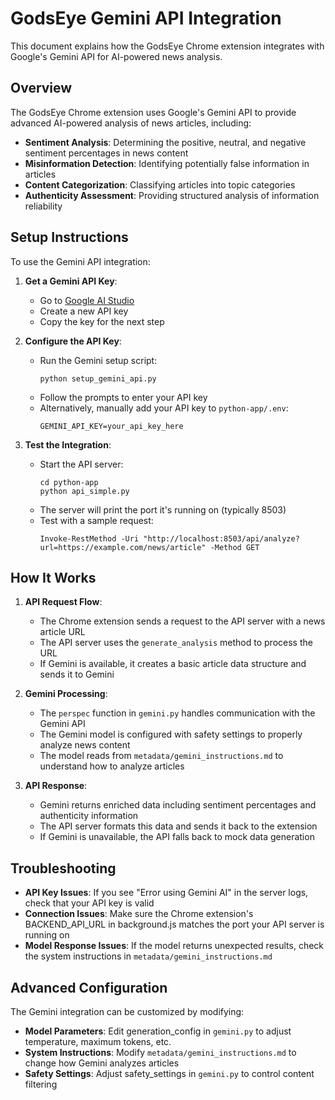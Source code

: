 # GodsEye Gemini API Integration

This document explains how the GodsEye Chrome extension integrates with Google's Gemini API for AI-powered news analysis.

## Overview

The GodsEye Chrome extension uses Google's Gemini API to provide advanced AI-powered analysis of news articles, including:

- **Sentiment Analysis**: Determining the positive, neutral, and negative sentiment percentages in news content
- **Misinformation Detection**: Identifying potentially false information in articles
- **Content Categorization**: Classifying articles into topic categories
- **Authenticity Assessment**: Providing structured analysis of information reliability

## Setup Instructions

To use the Gemini API integration:

1. **Get a Gemini API Key**:
   - Go to [Google AI Studio](https://aistudio.google.com/app/apikey)
   - Create a new API key
   - Copy the key for the next step

2. **Configure the API Key**:
   - Run the Gemini setup script:
     ```
     python setup_gemini_api.py
     ```
   - Follow the prompts to enter your API key
   - Alternatively, manually add your API key to `python-app/.env`:
     ```
     GEMINI_API_KEY=your_api_key_here
     ```

3. **Test the Integration**:
   - Start the API server:
     ```
     cd python-app
     python api_simple.py
     ```
   - The server will print the port it's running on (typically 8503)
   - Test with a sample request:
     ```
     Invoke-RestMethod -Uri "http://localhost:8503/api/analyze?url=https://example.com/news/article" -Method GET
     ```

## How It Works

1. **API Request Flow**:
   - The Chrome extension sends a request to the API server with a news article URL
   - The API server uses the `generate_analysis` method to process the URL
   - If Gemini is available, it creates a basic article data structure and sends it to Gemini

2. **Gemini Processing**:
   - The `perspec` function in `gemini.py` handles communication with the Gemini API
   - The Gemini model is configured with safety settings to properly analyze news content
   - The model reads from `metadata/gemini_instructions.md` to understand how to analyze articles

3. **API Response**:
   - Gemini returns enriched data including sentiment percentages and authenticity information
   - The API server formats this data and sends it back to the extension
   - If Gemini is unavailable, the API falls back to mock data generation

## Troubleshooting

- **API Key Issues**: If you see "Error using Gemini AI" in the server logs, check that your API key is valid
- **Connection Issues**: Make sure the Chrome extension's BACKEND_API_URL in background.js matches the port your API server is running on
- **Model Response Issues**: If the model returns unexpected results, check the system instructions in `metadata/gemini_instructions.md`

## Advanced Configuration

The Gemini integration can be customized by modifying:

- **Model Parameters**: Edit generation_config in `gemini.py` to adjust temperature, maximum tokens, etc.
- **System Instructions**: Modify `metadata/gemini_instructions.md` to change how Gemini analyzes articles
- **Safety Settings**: Adjust safety_settings in `gemini.py` to control content filtering
